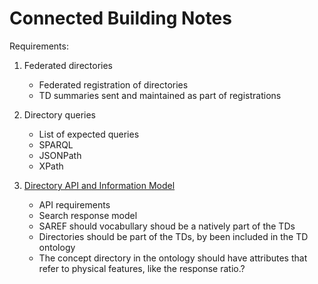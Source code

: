 # Connected Building Notes

Requirements:
1. Federated directories
   - Federated registration of directories
   - TD summaries sent and maintained as part of registrations

2. Directory queries
   - List of expected queries
   - SPARQL
   - JSONPath
   - XPath

3. [Directory API and Information Model](connected-building-directory.md)
   - API requirements
   - Search response model
   - SAREF should vocabullary shoud be a natively part of the TDs
   - Directories should be part of the TDs, by been included in the TD ontology
   - The concept directory in the ontology should have attributes that refer to physical features, like the response ratio.?
